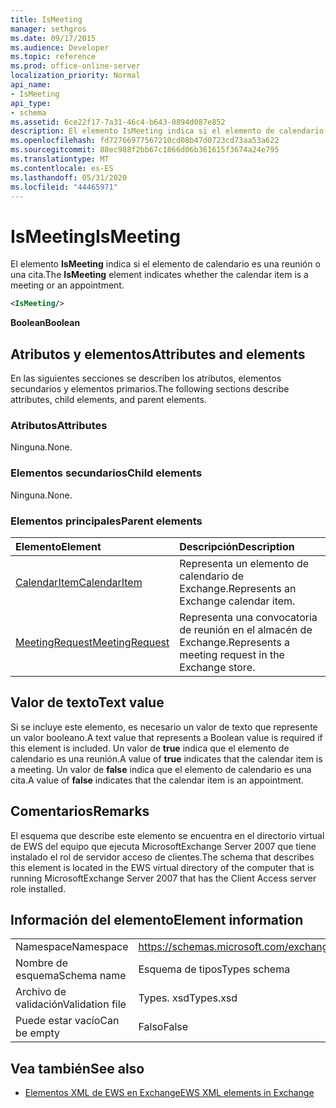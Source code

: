 ```yaml
---
title: IsMeeting
manager: sethgros
ms.date: 09/17/2015
ms.audience: Developer
ms.topic: reference
ms.prod: office-online-server
localization_priority: Normal
api_name:
- IsMeeting
api_type:
- schema
ms.assetid: 6ce22f17-7a31-46c4-b643-0894d087e852
description: El elemento IsMeeting indica si el elemento de calendario es una reunión o una cita.
ms.openlocfilehash: fd72766977567210cd08b47d0723cd73aa53a622
ms.sourcegitcommit: 88ec988f2bb67c1866d06b361615f3674a24e795
ms.translationtype: MT
ms.contentlocale: es-ES
ms.lasthandoff: 05/31/2020
ms.locfileid: "44465971"
---
```

# <a name="ismeeting"></a><span data-ttu-id="86d1a-103">IsMeeting</span><span class="sxs-lookup"><span data-stu-id="86d1a-103">IsMeeting</span></span>

<span data-ttu-id="86d1a-104">El elemento **IsMeeting** indica si el elemento de calendario es una reunión o una cita.</span><span class="sxs-lookup"><span data-stu-id="86d1a-104">The **IsMeeting** element indicates whether the calendar item is a meeting or an appointment.</span></span> 
  
```xml
<IsMeeting/>
```

 <span data-ttu-id="86d1a-105">**Boolean**</span><span class="sxs-lookup"><span data-stu-id="86d1a-105">**Boolean**</span></span>
## <a name="attributes-and-elements"></a><span data-ttu-id="86d1a-106">Atributos y elementos</span><span class="sxs-lookup"><span data-stu-id="86d1a-106">Attributes and elements</span></span>

<span data-ttu-id="86d1a-107">En las siguientes secciones se describen los atributos, elementos secundarios y elementos primarios.</span><span class="sxs-lookup"><span data-stu-id="86d1a-107">The following sections describe attributes, child elements, and parent elements.</span></span>
  
### <a name="attributes"></a><span data-ttu-id="86d1a-108">Atributos</span><span class="sxs-lookup"><span data-stu-id="86d1a-108">Attributes</span></span>

<span data-ttu-id="86d1a-109">Ninguna.</span><span class="sxs-lookup"><span data-stu-id="86d1a-109">None.</span></span>
  
### <a name="child-elements"></a><span data-ttu-id="86d1a-110">Elementos secundarios</span><span class="sxs-lookup"><span data-stu-id="86d1a-110">Child elements</span></span>

<span data-ttu-id="86d1a-111">Ninguna.</span><span class="sxs-lookup"><span data-stu-id="86d1a-111">None.</span></span>
  
### <a name="parent-elements"></a><span data-ttu-id="86d1a-112">Elementos principales</span><span class="sxs-lookup"><span data-stu-id="86d1a-112">Parent elements</span></span>

|<span data-ttu-id="86d1a-113">**Elemento**</span><span class="sxs-lookup"><span data-stu-id="86d1a-113">**Element**</span></span>|<span data-ttu-id="86d1a-114">**Descripción**</span><span class="sxs-lookup"><span data-stu-id="86d1a-114">**Description**</span></span>|
|:-----|:-----|
|[<span data-ttu-id="86d1a-115">CalendarItem</span><span class="sxs-lookup"><span data-stu-id="86d1a-115">CalendarItem</span></span>](calendaritem.md) <br/> |<span data-ttu-id="86d1a-116">Representa un elemento de calendario de Exchange.</span><span class="sxs-lookup"><span data-stu-id="86d1a-116">Represents an Exchange calendar item.</span></span>  <br/> |
|[<span data-ttu-id="86d1a-117">MeetingRequest</span><span class="sxs-lookup"><span data-stu-id="86d1a-117">MeetingRequest</span></span>](meetingrequest.md) <br/> |<span data-ttu-id="86d1a-118">Representa una convocatoria de reunión en el almacén de Exchange.</span><span class="sxs-lookup"><span data-stu-id="86d1a-118">Represents a meeting request in the Exchange store.</span></span>  <br/> |
   
## <a name="text-value"></a><span data-ttu-id="86d1a-119">Valor de texto</span><span class="sxs-lookup"><span data-stu-id="86d1a-119">Text value</span></span>

<span data-ttu-id="86d1a-120">Si se incluye este elemento, es necesario un valor de texto que represente un valor booleano.</span><span class="sxs-lookup"><span data-stu-id="86d1a-120">A text value that represents a Boolean value is required if this element is included.</span></span> <span data-ttu-id="86d1a-121">Un valor de **true** indica que el elemento de calendario es una reunión.</span><span class="sxs-lookup"><span data-stu-id="86d1a-121">A value of **true** indicates that the calendar item is a meeting.</span></span> <span data-ttu-id="86d1a-122">Un valor de **false** indica que el elemento de calendario es una cita.</span><span class="sxs-lookup"><span data-stu-id="86d1a-122">A value of **false** indicates that the calendar item is an appointment.</span></span> 
  
## <a name="remarks"></a><span data-ttu-id="86d1a-123">Comentarios</span><span class="sxs-lookup"><span data-stu-id="86d1a-123">Remarks</span></span>

<span data-ttu-id="86d1a-124">El esquema que describe este elemento se encuentra en el directorio virtual de EWS del equipo que ejecuta MicrosoftExchange Server 2007 que tiene instalado el rol de servidor acceso de clientes.</span><span class="sxs-lookup"><span data-stu-id="86d1a-124">The schema that describes this element is located in the EWS virtual directory of the computer that is running MicrosoftExchange Server 2007 that has the Client Access server role installed.</span></span>
  
## <a name="element-information"></a><span data-ttu-id="86d1a-125">Información del elemento</span><span class="sxs-lookup"><span data-stu-id="86d1a-125">Element information</span></span>

|||
|:-----|:-----|
|<span data-ttu-id="86d1a-126">Namespace</span><span class="sxs-lookup"><span data-stu-id="86d1a-126">Namespace</span></span>  <br/> |https://schemas.microsoft.com/exchange/services/2006/types  <br/> |
|<span data-ttu-id="86d1a-127">Nombre de esquema</span><span class="sxs-lookup"><span data-stu-id="86d1a-127">Schema name</span></span>  <br/> |<span data-ttu-id="86d1a-128">Esquema de tipos</span><span class="sxs-lookup"><span data-stu-id="86d1a-128">Types schema</span></span>  <br/> |
|<span data-ttu-id="86d1a-129">Archivo de validación</span><span class="sxs-lookup"><span data-stu-id="86d1a-129">Validation file</span></span>  <br/> |<span data-ttu-id="86d1a-130">Types. xsd</span><span class="sxs-lookup"><span data-stu-id="86d1a-130">Types.xsd</span></span>  <br/> |
|<span data-ttu-id="86d1a-131">Puede estar vacío</span><span class="sxs-lookup"><span data-stu-id="86d1a-131">Can be empty</span></span>  <br/> |<span data-ttu-id="86d1a-132">Falso</span><span class="sxs-lookup"><span data-stu-id="86d1a-132">False</span></span>  <br/> |
   
## <a name="see-also"></a><span data-ttu-id="86d1a-133">Vea también</span><span class="sxs-lookup"><span data-stu-id="86d1a-133">See also</span></span>



- [<span data-ttu-id="86d1a-134">Elementos XML de EWS en Exchange</span><span class="sxs-lookup"><span data-stu-id="86d1a-134">EWS XML elements in Exchange</span></span>](ews-xml-elements-in-exchange.md)

